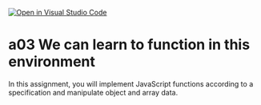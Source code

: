 [![Open in Visual Studio Code](https://classroom.github.com/assets/open-in-vscode-f059dc9a6f8d3a56e377f745f24479a46679e63a5d9fe6f495e02850cd0d8118.svg)](https://classroom.github.com/online_ide?assignment_repo_id=6339990&assignment_repo_type=AssignmentRepo)
# a03 We can learn to function in this environment
In this assignment, you will implement JavaScript functions according to a specification and manipulate object and array data.
